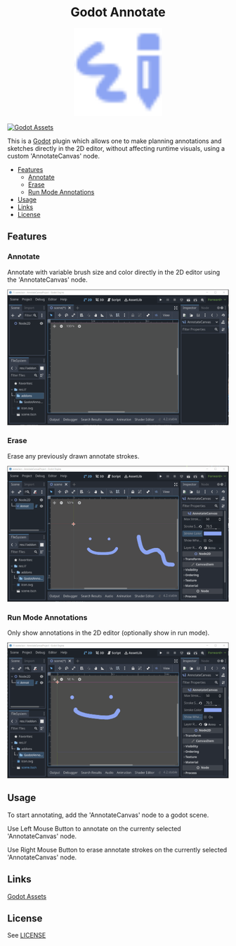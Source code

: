 <div align="center">
  <h1 align="center">Godot Annotate</h1>
  <img src=annotate_layer.svg alt="Icon" width="200" height="200"/>
</div>

[![Godot Assets](https://img.shields.io/badge/Godot_Asset_Library-blue)](#)

This is a [Godot](https://godotengine.org/) plugin which allows one to make planning  annotations and sketches directly in the 2D editor, without affecting runtime visuals, using a custom 'AnnotateCanvas' node.

- [Features](#features)
  - [Annotate](#annotate)
  - [Erase](#erase)
  - [Run Mode Annotations](#run-mode-annotations)
- [Usage](#usage)
- [Links](#links)
- [License](#license)

## Features

### Annotate

Annotate with variable brush size and color directly in the 2D editor using the 'AnnotateCanvas' node.

![Annotate Example](examples/Annotate.gif)

### Erase

Erase any previously drawn annotate strokes.

![Erase Example](examples/Erase.gif)

### Run Mode Annotations

Only show annotations in the 2D editor (optionally show in run mode).

![Visibility Example](examples/Visibility.gif)

## Usage

To start annotating, add the 'AnnotateCanvas' node to a godot scene.

Use Left Mouse Button to annotate on the currenty selected 'AnnotateCanvas' node.

Use Right Mouse Button to erase annotate strokes on the currently selected 'AnnotateCanvas' node.

## Links

[Godot Assets](#)

## License

See [LICENSE](LICENSE)
